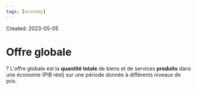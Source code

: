 ```yaml
---
tags: [economy] 
---
```

Created: 2023-05-05

# Offre globale
?
L'offre globale est la **quantité totale** de biens et de services **produits** dans une économie (PIB réel) sur une période donnée à différents niveaux de prix.